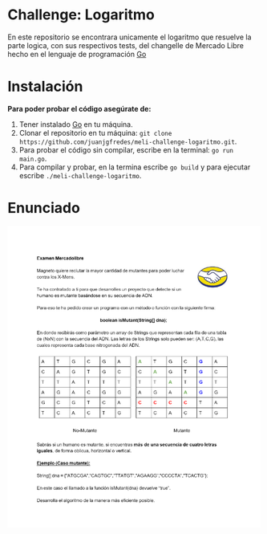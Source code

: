 # Challenge: Logaritmo 

En este repositorio se encontrara unicamente el logaritmo que resuelve la parte logica, con sus respectivos tests, del changelle de Mercado Libre hecho en el lenguaje de programación [Go](https://go.dev/)  

# Instalación 

**Para poder probar el código asegúrate de:**

1. Tener instalado [Go](https://go.dev/) en tu máquina.
2. Clonar el repositorio en tu máquina: `git clone https://github.com/juanjgfredes/meli-challenge-logaritmo.git`.
3. Para probar el código sin compilar, escribe en la terminal: `go run main.go`.
4. Para compilar y probar, en la termina escribe `go build` y para ejecutar escribe `./meli-challenge-logaritmo`.

# Enunciado

![Enunciado Challenge Mercado Libre](img/Mercadolibre-challenge.png)